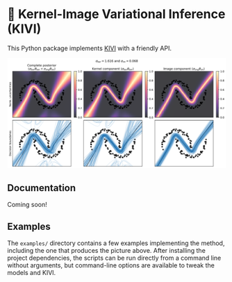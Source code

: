 # 🥝 Kernel-Image Variational Inference (KIVI)

This Python package implements [KIVI] with a friendly API.

![Example plot on two moons data](examples/two_moons.svg)

## Documentation

Coming soon!

## Examples

The `examples/` directory contains a few examples implementing the method, including the one that produces the picture above. After installing the project dependencies, the scripts can be run directly from a command line without arguments, but command-line options are available to tweak the models and KIVI.

[KIVI]: coming-soon
